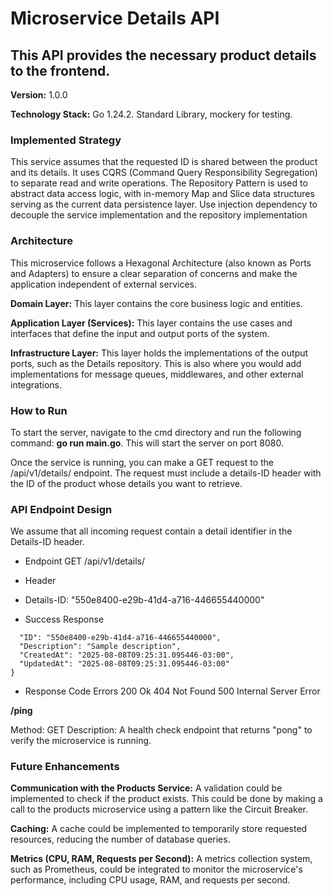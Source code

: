 # Microservice Details API

## This API provides the necessary product details to the frontend.

**Version:** 1.0.0

**Technology Stack:** Go 1.24.2. Standard Library, mockery for testing.

### Implemented Strategy

This service assumes that the requested ID is shared between the product and its details. It uses CQRS (Command Query Responsibility Segregation) to separate read and write operations. The Repository Pattern is used to abstract data access logic, with in-memory Map and Slice data structures serving as the current data persistence layer. Use injection dependency to decouple the service implementation and the repository implementation

### Architecture

This microservice follows a Hexagonal Architecture (also known as Ports and Adapters) to ensure a clear separation of concerns and make the application independent of external services.

**Domain Layer:** This layer contains the core business logic and entities.

**Application Layer (Services):** This layer contains the use cases and interfaces that define the input and output ports of the system.

**Infrastructure Layer:** This layer holds the implementations of the output ports, such as the Details repository. This is also where you would add implementations for message queues, middlewares, and other external integrations.



### How to Run

To start the server, navigate to the cmd directory and run the following command: **go run main.go**. This will start the server on port 8080.

Once the service is running, you can make a GET request to the /api/v1/details/ endpoint. The request must include a details-ID header with the ID of the product whose details you want to retrieve.

### API Endpoint Design

We assume that all incoming request contain a detail identifier in the Details-ID header.

 * Endpoint GET /api/v1/details/
 * Header 

 * Details-ID: "550e8400-e29b-41d4-a716-446655440000"

* Success Response

```{
  "ID": "550e8400-e29b-41d4-a716-446655440000",
  "Description": "Sample description",
  "CreatedAt": "2025-08-08T09:25:31.095446-03:00",
  "UpdatedAt": "2025-08-08T09:25:31.095446-03:00"
}
```

* Response Code Errors
200 Ok
404 Not Found
500 Internal Server Error



**/ping**

Method: GET
Description: A health check endpoint that returns "pong" to verify the microservice is running.

### Future Enhancements

**Communication with the Products Service:** A validation could be implemented to check if the product exists. This could be done by making a call to the products microservice using a pattern like the Circuit Breaker.

**Caching:** A cache could be implemented to temporarily store requested resources, reducing the number of database queries.

**Metrics (CPU, RAM, Requests per Second):** A metrics collection system, such as Prometheus, could be integrated to monitor the microservice's performance, including CPU usage, RAM, and requests per second.
